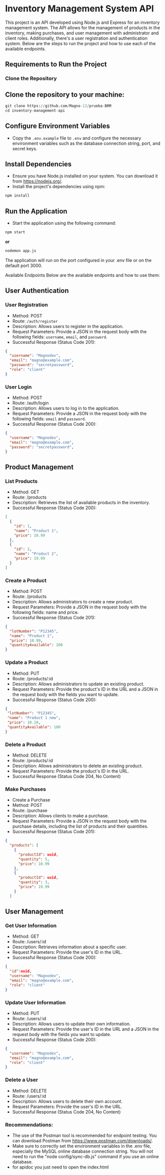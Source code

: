 # Inventory Management System API

This project is an API developed using Node.js and Express for an inventory management system. The API allows for the management of products in the inventory, making purchases, and user management with administrator and client roles. Additionally, there's a user 
registration and authentication system. Below are the steps to run the project and how to use each of the available endpoints.

## Requirements to Run the Project

### Clone the Repository

## Clone the repository to your machine:

```python
git clone https://github.com/Magno-12/prueba-BRM
cd inventory-management-api
```

## Configure Environment Variables
- Copy the `.env.example` file to `.env` and configure the necessary environment variables such as the database connection string, port, and secret keys.

## Install Dependencies

- Ensure you have Node.js installed on your system. You can download it from https://nodejs.org/.
- Install the project's dependencies using npm:
```python
npm install
```

## Run the Application
- Start the application using the following command:
```python
npm start
```
**or**
```python
nodemon app.js
```
The application will run on the port configured in your .env file or on the default port 3000.

Available Endpoints
Below are the available endpoints and how to use them:

## User Authentication
### User Registration
- Method: POST
- Route: `/auth/register`
- Description: Allows users to register in the application.
- Request Parameters: Provide a JSON in the request body with the following fields: `username`, `email`, and `password`.
- Successful Response (Status Code 201):

```JSON
{
  "username": "Magnodev",
  "email": "magno@example.com",
  "password": "secretpassword",
  "role": "client"
}
```

### User Login
- Method: POST
- Route: /auth/login
- Description: Allows users to log in to the application.
- Request Parameters: Provide a JSON in the request body with the following fields: `email` and `password`.
- Successful Response (Status Code 200):

```JSON
{
  "username": "Magnodev",
  "email": "magno@example.com",
  "password": "secretpassword",
}
```

## Product Management
### List Products
- Method: GET
- Route: /products
- Description: Retrieves the list of available products in the inventory.
- Successful Response (Status Code 200):

```JSON
[
  {
    "id": 1,
    "name": "Product 1",
    "price": 10.99
  },
  {
    "id": 2,
    "name": "Product 2",
    "price": 19.99
  }
]
```
### Create a Product
- Method: POST
- Route: /products
- Description: Allows administrators to create a new product.
- Request Parameters: Provide a JSON in the request body with the following fields: name and price.
- Successful Response (Status Code 201):

```JSON
{
  "lotNumber": "P12345",
  "name": "Product 1",
  "price": 10.99,
  "quantityAvailable": 100
}
```

### Update a Product
- Method: PUT
- Route: /products/:id
- Description: Allows administrators to update an existing product.
- Request Parameters: Provide the product's ID in the URL and a JSON in the request body with the fields you want to update.
- Successful Response (Status Code 200):

 ```JSON
{
  "lotNumber": "P12345",
  "name": "Product 1 new",
  "price": 10.10,
  "quantityAvailable": 100
}
```
### Delete a Product
- Method: DELETE
- Route: /products/:id
- Description: Allows administrators to delete an existing product.
- Request Parameters: Provide the product's ID in the URL.
- Successful Response (Status Code 204, No Content)

### Make Purchases
- Create a Purchase
- Method: POST
- Route: /purchase
- Description: Allows clients to make a purchase.
- Request Parameters: Provide a JSON in the request body with the purchase details, including the list of products and their quantities.
- Successful Response (Status Code 201):

```json
{
  "products": [
    {
      "productId": uuid,
      "quantity": 5,
      "price": 10.99
    },
    {
      "productId": uuid,
      "quantity": 3,
      "price": 19.99
    }
  ]
```

## User Management
### Get User Information

- Method: GET
- Route: /users/:id
- Description: Retrieves information about a specific user.
- Request Parameters: Provide the user's ID in the URL.
- Successful Response (Status Code 200):

```json
{
  "id":uuid,
  "username": "Magnodev",
  "email": "magno@example.com",
  "role": "client"
}
```
### Update User Information
- Method: PUT
- Route: /users/:id
- Description: Allows users to update their own information.
- Request Parameters: Provide the user's ID in the URL and a JSON in the request body with the fields you want to update.
- Successful Response (Status Code 200):

```json
{
  "username": "Magnodev",
  "email": "magno@example.com",
  "role": "client"
}
```

### Delete a User

- Method: DELETE
- Route: /users/:id
- Description: Allows users to delete their own account.
- Request Parameters: Provide the user's ID in the URL.
- Successful Response (Status Code 204, No Content)

### Recommendations:
- The use of the Postman tool is recommended for endpoint testing. You can download Postman from https://www.postman.com/downloads/.
- Make sure to correctly set the environment variables in the .env file, especially the MySQL online database connection string. You will not need to run the "node config/sync-db.js" command if you use an online database.
- for apidoc you just need to open the index.html
